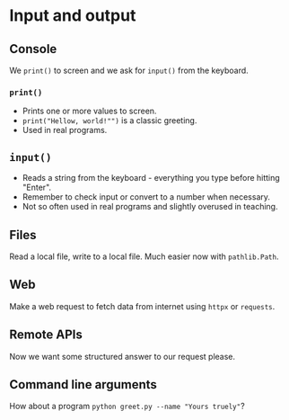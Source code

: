 # Input and output

## Console

We `print()` to screen and we ask for `input()` from the keyboard.

### `print()`

- Prints one or more values to screen.
- `print("Hellow, world!"")` is a classic greeting.
- Used in real programs.

## `input()`

- Reads a string from the keyboard - everything you type before hitting "Enter".
- Remember to check input or convert to a number when necessary.
- Not so often used in real programs and slightly overused in teaching.

## Files

Read a local file, write to a local file. Much easier now with `pathlib.Path`.

## Web

Make a web request to fetch data from internet using `httpx` or `requests`.

## Remote APIs

Now we want some structured answer to our request please.

## Command line arguments

How about a program `python greet.py --name "Yours truely"`?
